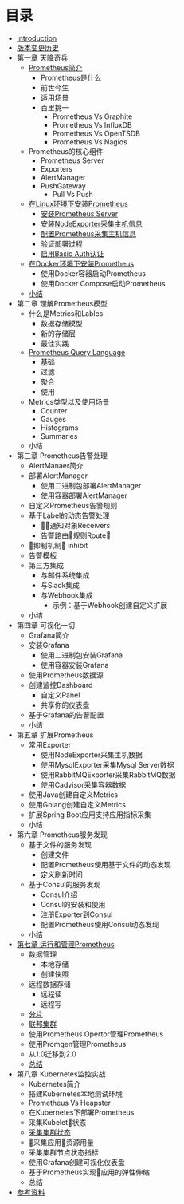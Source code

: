 # 目录

* [Introduction](README.md)
* [版本变更历史](CHANGELOGS.md)
* [第一章 天降奇兵](./chapter0/README.md)
    * [Prometheus简介](./sources/what-is-prometheus.md)
        * Prometheus是什么
        * 前世今生
        * 适用场景
        * 百里挑一
            * Prometheus Vs Graphite
            * Prometheus Vs InfluxDB
            * Prometheus Vs OpenTSDB
            * Prometheus Vs Nagios
    * Prometheus的核心组件
        * Prometheus Server
        * Exporters
        * AlertManager
        * PushGateway
            * Pull Vs Push
    * [在Linux环境下安装Prometheus](./sources/install_prometheus_in_with_binary.md)
        * [安装Prometheus Server](./sources/install_prometheus_server_with_binary.md)
        * [安装NodeExporter采集主机信息](./sources/install_node_exporter_with_binary.md)
        * [配置Prometheus采集主机信息](./sources/config_prometheus_scarap_node_metrics.md)
        * [验证部署过程](./sources/verify_prometheus_service_install.md)
        * [启用Basic Auth认证](./sources/security_prometheus_enable_http_basic_auth.md)
    * [在Docker环境下安装Prometheus](./sources/install_prometheus_in_docker.md)
        * 使用Docker容器启动Prometheus
        * 使用Docker Compose启动Prometheus
    * [小结](./chapter0/SUMMARY.md)
* 第二章 理解Prometheus模型
    * 什么是Metrics和Lables
        * 数据存储模型
        * 新的存储层
        * 最佳实践
    * [Prometheus Query Language](./sources/prometheus-query-language.md)
        * 基础
        * 过滤
        * 聚合
        * 使用
    * Metrics类型以及使用场景
        * Counter
        * Gauges
        * Histograms
        * Summaries
    * 小结
* 第三章 Prometheus告警处理
    * AlertManaer简介
    * 部署AlertManager
        * 使用二进制包部署AlertManager
        * 使用容器部署AlertManager
    * 自定义Prometheus告警规则
    * 基于Label的动态告警处理
        * 通知对象Receivers
        * 告警路由规则Route
    * 抑制机制 inhibit
    * 告警模板
    * 第三方集成
        * 与邮件系统集成
        * 与Slack集成
        * 与Webhook集成
            * 示例：基于Webhook创建自定义扩展
    * 小结
* 第四章 可视化一切
    * Grafana简介
    * 安装Grafana
        * 使用二进制包安装Grafana
        * 使用容器安装Grafana
    * 使用Prometheus数据源
    * 创建监控Dashboard
        * 自定义Panel
        * 共享你的仪表盘
    * 基于Grafana的告警配置
    * 小结
* 第五章 扩展Prometheus
    * 常用Exporter
        * 使用NodeExporter采集主机数据
        * 使用MysqlExporter采集Mysql Server数据
        * 使用RabbitMQExporter采集RabbitMQ数据
        * 使用Cadvisor采集容器数据
    * 使用Java创建自定义Metrics
    * 使用Golang创建自定义Metrics
    * 扩展Spring Boot应用支持应用指标采集
    * 小结
* 第六章 Prometheus服务发现
    * 基于文件的服务发现
        * 创建文件
        * 配置Prometheus使用基于文件的动态发现
        * 定义刷新时间
    * 基于Consul的服务发现
        * Consul介绍
        * Consul的安装和使用
        * 注册Exporter到Consul
        * 配置Prometheus使用Consul动态发现
    * 小结
* [第七章 运行和管理Prometheus](./chapter7/READMD.md)
    * 数据管理
        * 本地存储
        * 创建快照
    * 远程数据存储
        * 远程读
        * 远程写
    * [分片](./sources/scale-promethues-with-functional-sharding.md)
    * [联邦集群](./sources/scale-prometheus-with-federation.md)
    * 使用Prometheus Opertor管理Prometheus
    * 使用Promgen管理Prometheus
    * 从1.0迁移到2.0
    * [总结](./chapter4/SUMMARY.md)
* 第八章 Kubernetes监控实战
    * Kubernetes简介
    * 搭建Kubernetes本地测试环境
    * Prometheus Vs Heapster
    * 在Kubernetes下部署Prometheus
    * 采集Kubelet状态
    * [采集集群状态](./sources/expose-cluster-level-metrics-with-kube-state-metrics.md)
    * 采集应用资源用量
    * 采集集群节点状态指标
    * 使用Grafana创建可视化仪表盘
    * 基于Prometheus实现应用的弹性伸缩
    * 总结
* [参考资料](./REFERENCES.md)